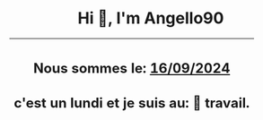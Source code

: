 <h1 align='center'>Hi 👋, I'm Angello90</h1>
<div align='center'>

|<h2 align='center'>Nous sommes le: <u>16/09/2024</u></h2><h2 align='center'>c'est un lundi et je suis au: 🏢 travail.</h2>|
|---
</div>